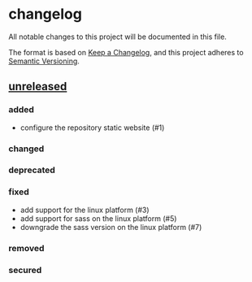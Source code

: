 # changelog

All notable changes to this project will be documented in this file.

The format is based on [Keep a Changelog][changelog],
and this project adheres to [Semantic Versioning][semver].

## [unreleased]

### added

- configure the repository static website (#1)

### changed

### deprecated

### fixed

- add support for the linux platform (#3)
- add support for sass on the linux platform (#5)
- downgrade the sass version on the linux platform (#7)

### removed

### secured

[changelog]: https://keepachangelog.com/en/1.0.0
[semver]: https://semver.org/spec/v2.0.0.html
[unreleased]: https://github.com/derftx/casita

